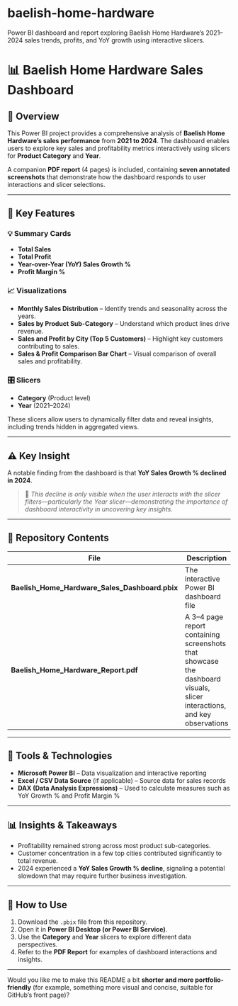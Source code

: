 # baelish-home-hardware
Power BI dashboard and report exploring Baelish Home Hardware’s 2021–2024 sales trends, profits, and YoY growth using interactive slicers.

# 📊 Baelish Home Hardware Sales Dashboard 

## 🧾 Overview

This Power BI project provides a comprehensive analysis of **Baelish Home Hardware’s sales performance** from **2021 to 2024**. The dashboard enables users to explore key sales and profitability metrics interactively using slicers for **Product Category** and **Year**.

A companion **PDF report** (4 pages) is included, containing **seven annotated screenshots** that demonstrate how the dashboard responds to user interactions and slicer selections.

---

## 🚀 Key Features

### 💡 Summary Cards

* **Total Sales**
* **Total Profit**
* **Year-over-Year (YoY) Sales Growth %**
* **Profit Margin %**

### 📈 Visualizations

* **Monthly Sales Distribution** – Identify trends and seasonality across the years.
* **Sales by Product Sub-Category** – Understand which product lines drive revenue.
* **Sales and Profit by City (Top 5 Customers)** – Highlight key customers contributing to sales.
* **Sales & Profit Comparison Bar Chart** – Visual comparison of overall sales and profitability.

### 🎛️ Slicers

* **Category** (Product level)
* **Year** (2021–2024)

These slicers allow users to dynamically filter data and reveal insights, including trends hidden in aggregated views.

---

## ⚠️ Key Insight

A notable finding from the dashboard is that **YoY Sales Growth % declined in 2024**.

> 📍 *This decline is only visible when the user interacts with the slicer filters—particularly the Year slicer—demonstrating the importance of dashboard interactivity in uncovering key insights.*

---

## 📁 Repository Contents

| File                                           | Description                                                                                                             |
| ---------------------------------------------- | ----------------------------------------------------------------------------------------------------------------------- |
| **Baelish_Home_Hardware_Sales_Dashboard.pbix** | The interactive Power BI dashboard file                                                                                 |
| **Baelish_Home_Hardware_Report.pdf**           | A 3–4 page report containing screenshots that showcase the dashboard visuals, slicer interactions, and key observations |

---

## 🧰 Tools & Technologies

* **Microsoft Power BI** – Data visualization and interactive reporting
* **Excel / CSV Data Source** (if applicable) – Source data for sales records
* **DAX (Data Analysis Expressions)** – Used to calculate measures such as YoY Growth % and Profit Margin %

---

## 📊 Insights & Takeaways

* Profitability remained strong across most product sub-categories.
* Customer concentration in a few top cities contributed significantly to total revenue.
* 2024 experienced a **YoY Sales Growth % decline**, signaling a potential slowdown that may require further business investigation.

---

## 🧩 How to Use

1. Download the `.pbix` file from this repository.
2. Open it in **Power BI Desktop (or Power BI Service)**.
3. Use the **Category** and **Year** slicers to explore different data perspectives.
4. Refer to the **PDF Report** for examples of dashboard interactions and insights.
---

Would you like me to make this README a bit **shorter and more portfolio-friendly** (for example, something more visual and concise, suitable for GitHub’s front page)?
